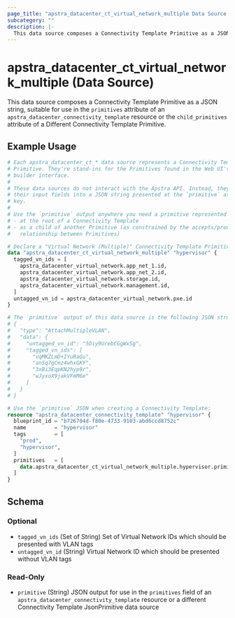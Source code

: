 ```yaml
---
page_title: "apstra_datacenter_ct_virtual_network_multiple Data Source - terraform-provider-apstra"
subcategory: ""
description: |-
  This data source composes a Connectivity Template Primitive as a JSON string, suitable for use in the primitives attribute of an apstra_datacenter_connectivity_template resource or the child_primitives attribute of a Different Connectivity Template Primitive.
---
```


# apstra_datacenter_ct_virtual_network_multiple (Data Source)

This data source composes a Connectivity Template Primitive as a JSON string, suitable for use in the `primitives` attribute of an `apstra_datacenter_connectivity_template` resource or the `child_primitives` attribute of a Different Connectivity Template Primitive.

## Example Usage

```terraform
# Each apstra_datacenter_ct_* data source represents a Connectivity Template
# Primitive. They're stand-ins for the Primitives found in the Web UI's CT
# builder interface.
#
# These data sources do not interact with the Apstra API. Instead, they assemble
# their input fields into a JSON string presented at the `primitive` attribute
# key.
#
# Use the `primitive` output anywhere you need a primitive represented as JSON:
# - at the root of a Connectivity Template
# - as a child of another Primitive (as constrained by the accepts/produces
#   relationship between Primitives)

# Declare a "Virtual Network (Multiple)" Connectivity Template Primitive:
data "apstra_datacenter_ct_virtual_network_multiple" "hypervisor" {
  tagged_vn_ids = [
    apstra_datacenter_virtual_network.app_net_1.id,
    apstra_datacenter_virtual_network.app_net_2.id,
    apstra_datacenter_virtual_network.storage.id,
    apstra_datacenter_virtual_network.management.id,
  ]
  untagged_vn_id = apstra_datacenter_virtual_network.pxe.id
}

# The `primitive` output of this data source is the following JSON structure:
# {
#   "type": "AttachMultipleVLAN",
#   "data": {
#     "untagged_vn_id": "5Diy9UrebCGgWxSg",
#     "tagged_vn_ids": [
#       "vqMKZLmD+IYuRaGu",
#       "anSq7gCmz4whxGKY",
#       "3xBi3EqpKN2hyp9r",
#       "wJyxoX9jakVFmM6e"
#     ]
#   }
# }

# Use the `primitive` JSON when creating a Connectivity Template:
resource "apstra_datacenter_connectivity_template" "hypervisor" {
  blueprint_id = "b726704d-f80e-4733-9103-abd6ccd8752c"
  name         = "hypervisor"
  tags         = [
    "prod",
    "hypervisor",
  ]
  primitives   = [
    data.apstra_datacenter_ct_virtual_network_multiple.hypervisor.primitive
  ]
}
```

<!-- schema generated by tfplugindocs -->
## Schema

### Optional

- `tagged_vn_ids` (Set of String) Set of Virtual Network IDs which should be presented with VLAN tags
- `untagged_vn_id` (String) Virtual Network ID which should be presented without VLAN tags

### Read-Only

- `primitive` (String) JSON output for use in the `primitives` field of an `apstra_datacenter_connectivity_template` resource or a different Connectivity Template JsonPrimitive data source

